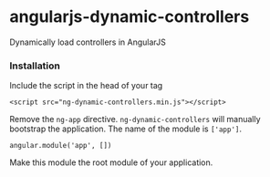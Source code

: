 # angularjs-dynamic-controllers
Dynamically load controllers in AngularJS

### Installation
Include the script in the head of your tag

```
<script src="ng-dynamic-controllers.min.js"></script>
```

Remove the `ng-app` directive. `ng-dynamic-controllers` will manually bootstrap the application.
The name of the module is `['app']`.

```
angular.module('app', [])
```

Make this module the root module of your application.
